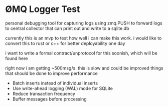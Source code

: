 # ØMQ Logger Test
personal debugging tool for capturing logs using zmq.PUSH to forward logs to central collector that can print out and write to a sqlite.db

currently this is an mvp to test how well i can make this work. i would like to convert this to rust or c++ for better deployability one day

i want to write a formal contract/unprotocol for this soonish, which will be found here

right now i am getting ~500msg/s. this is slow and could be improved
things that should be done to improve performance 
- Batch inserts instead of individual inserts
- Use write-ahead logging (WAL) mode for SQLite
- Reduce transaction frequency
- Buffer messages before processing
